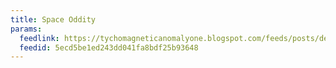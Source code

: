 ```yaml
---
title: Space Oddity
params:
  feedlink: https://tychomagneticanomalyone.blogspot.com/feeds/posts/default?alt=rss
  feedid: 5ecd5be1ed243dd041fa8bdf25b93648
---
```

